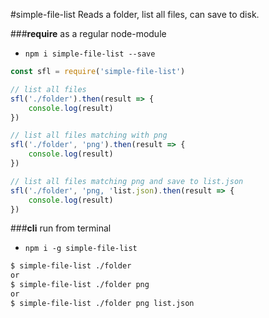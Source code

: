 #simple-file-list
Reads a folder, list all files, can save to disk.


###**require**
as a regular node-module

* ```npm i simple-file-list --save```

```js
const sfl = require('simple-file-list')

// list all files
sfl('./folder').then(result => {
	console.log(result)
})

// list all files matching with png
sfl('./folder', 'png').then(result => {
	console.log(result)
})

// list all files matching png and save to list.json
sfl('./folder', 'png, 'list.json).then(result => {
	console.log(result)
})

```



###**cli**
run from terminal

* ```npm i -g simple-file-list```

```bash
$ simple-file-list ./folder
or
$ simple-file-list ./folder png
or
$ simple-file-list ./folder png list.json
```

